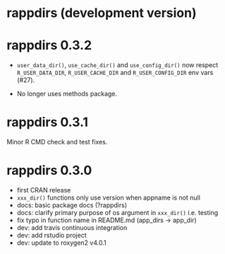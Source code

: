 # rappdirs (development version)

# rappdirs 0.3.2

* `user_data_dir()`, `use_cache_dir()` and `use_config_dir()` now respect
  `R_USER_DATA_DIR`, `R_USER_CACHE_DIR` and `R_USER_CONFIG_DIR` env vars
  (#27).

* No longer uses methods package.

# rappdirs 0.3.1

Minor R CMD check and test fixes.

# rappdirs 0.3.0

* first CRAN release
* `xxx_dir()` functions only use version when appname is not null
* docs: basic package docs (?rappdirs)
* docs: clarify primary purpose of os argument in `xxx_dir()` i.e. testing
* fix typo in function name in README.md (app_dirs -> app_dir)
* dev: add travis continuous integration
* dev: add rstudio project
* dev: update to roxygen2 v4.0.1
